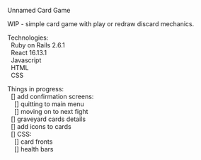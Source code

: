 Unnamed Card Game

WIP - simple card game with play or redraw discard mechanics.

Technologies:  
&nbsp;&nbsp;Ruby on Rails 2.6.1  
&nbsp;&nbsp;React 16.13.1  
&nbsp;&nbsp;Javascript  
&nbsp;&nbsp;HTML  
&nbsp;&nbsp;CSS  

Things in progress:  
&nbsp;&nbsp;[] add confirmation screens:  
&nbsp;&nbsp;&nbsp;&nbsp;[] quitting to main menu   
&nbsp;&nbsp;&nbsp;&nbsp;[] moving on to next fight  
&nbsp;&nbsp;[] graveyard cards details  
&nbsp;&nbsp;[] add icons to cards  
&nbsp;&nbsp;[] CSS:  
&nbsp;&nbsp;&nbsp;&nbsp;[] card fronts   
&nbsp;&nbsp;&nbsp;&nbsp;[] health bars  
